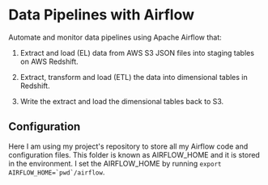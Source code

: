 # Data Pipelines with Airflow

Automate and monitor data pipelines using Apache Airflow that:

1. Extract and load (EL) data from AWS S3 JSON files into staging tables on AWS Redshift.

2. Extract, transform and load (ETL) the data into dimensional tables in Redshift.

3. Write the extract and load the dimensional tables back to S3.

## Configuration

Here I am using my project's repository to store all my Airflow code and configuration files.  This folder is known as AIRFLOW_HOME and it is stored in the environment.  I set the AIRFLOW_HOME by running ```export AIRFLOW_HOME=`pwd`/airflow```.

